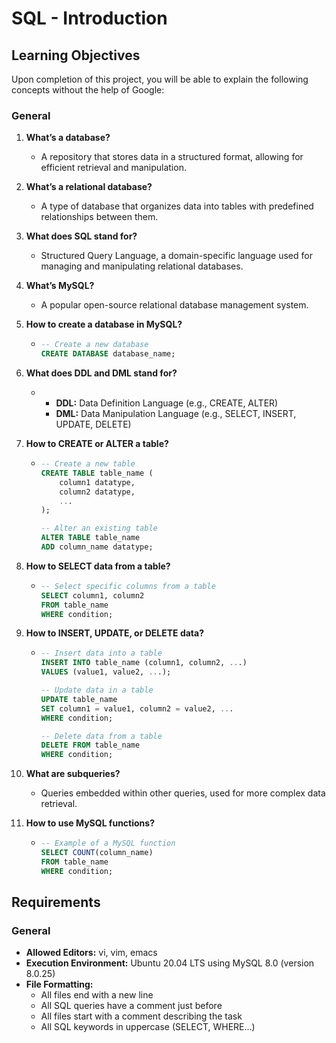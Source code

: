 # SQL - Introduction

## Learning Objectives

Upon completion of this project, you will be able to explain the following concepts without the help of Google:

### General

1. **What’s a database?**
   - A repository that stores data in a structured format, allowing for efficient retrieval and manipulation.

2. **What’s a relational database?**
   - A type of database that organizes data into tables with predefined relationships between them.

3. **What does SQL stand for?**
   - Structured Query Language, a domain-specific language used for managing and manipulating relational databases.

4. **What’s MySQL?**
   - A popular open-source relational database management system.

5. **How to create a database in MySQL?**
   - ```sql
     -- Create a new database
     CREATE DATABASE database_name;
     ```

6. **What does DDL and DML stand for?**
   - - **DDL:** Data Definition Language (e.g., CREATE, ALTER)
     - **DML:** Data Manipulation Language (e.g., SELECT, INSERT, UPDATE, DELETE)

7. **How to CREATE or ALTER a table?**
   - ```sql
     -- Create a new table
     CREATE TABLE table_name (
         column1 datatype,
         column2 datatype,
         ...
     );

     -- Alter an existing table
     ALTER TABLE table_name
     ADD column_name datatype;
     ```

8. **How to SELECT data from a table?**
   - ```sql
     -- Select specific columns from a table
     SELECT column1, column2
     FROM table_name
     WHERE condition;
     ```

9. **How to INSERT, UPDATE, or DELETE data?**
   - ```sql
     -- Insert data into a table
     INSERT INTO table_name (column1, column2, ...)
     VALUES (value1, value2, ...);

     -- Update data in a table
     UPDATE table_name
     SET column1 = value1, column2 = value2, ...
     WHERE condition;

     -- Delete data from a table
     DELETE FROM table_name
     WHERE condition;
     ```

10. **What are subqueries?**
    - Queries embedded within other queries, used for more complex data retrieval.

11. **How to use MySQL functions?**
    - ```sql
      -- Example of a MySQL function
      SELECT COUNT(column_name)
      FROM table_name
      WHERE condition;
      ```

## Requirements

### General

- **Allowed Editors:** vi, vim, emacs
- **Execution Environment:** Ubuntu 20.04 LTS using MySQL 8.0 (version 8.0.25)
- **File Formatting:**
  - All files end with a new line
  - All SQL queries have a comment just before
  - All files start with a comment describing the task
  - All SQL keywords in uppercase (SELECT, WHERE…)
